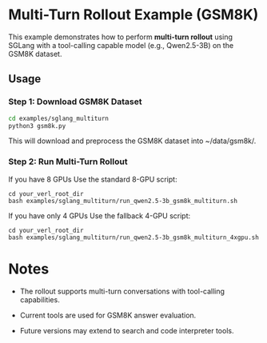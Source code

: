 # Multi-Turn Rollout Example (GSM8K)

This example demonstrates how to perform **multi-turn rollout** using SGLang with a tool-calling capable model (e.g., Qwen2.5-3B) on the GSM8K dataset.

## Usage


### Step 1: Download GSM8K Dataset

```bash
cd examples/sglang_multiturn
python3 gsm8k.py
```

This will download and preprocess the GSM8K dataset into ~/data/gsm8k/.

### Step 2: Run Multi-Turn Rollout
If you have 8 GPUs
Use the standard 8-GPU script:

```
cd your_verl_root_dir
bash examples/sglang_multiturn/run_qwen2.5-3b_gsm8k_multiturn.sh
```

If you have only 4 GPUs
Use the fallback 4-GPU script:

```
cd your_verl_root_dir
bash examples/sglang_multiturn/run_qwen2.5-3b_gsm8k_multiturn_4xgpu.sh 
```

# Notes

- The rollout supports multi-turn conversations with tool-calling capabilities.

- Current tools are used for GSM8K answer evaluation.

- Future versions may extend to search and code interpreter tools.